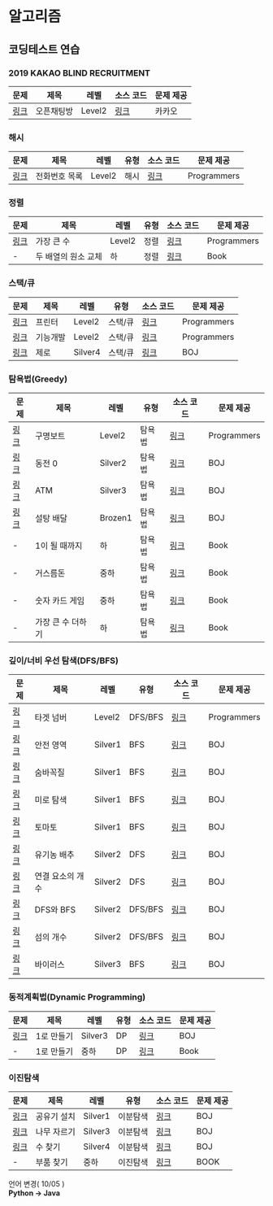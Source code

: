 # 알고리즘

## 코딩테스트 연습
### 2019 KAKAO BLIND RECRUITMENT
| 문제 | 제목 | 레벨 | 소스 코드 | 문제 제공 |
|-|-|-|-|-|
| [링크](https://programmers.co.kr/learn/courses/30/lessons/42888) | 오픈채팅방 | Level2 | [링크](https://github.com/solchan98/algorithm/tree/master/2019.KAKAO.BLIND.RECRUITMENT/오픈채팅방.py) | 카카오 |


### 해시
| 문제 | 제목 | 레벨 | 유형 | 소스 코드 | 문제 제공 |
|-|-|-|-|-|-|
| [링크](https://programmers.co.kr/learn/courses/30/lessons/42577) | 전화번호 목록 | Level2 | 해시 | [링크](https://github.com/solchan98/algorithm/tree/master/Progremmers/해시/전화번호.목록.py) | Programmers |

### 정렬
| 문제 | 제목 | 레벨 | 유형 | 소스 코드 | 문제 제공 |
|-|-|-|-|-|-|
| [링크](https://programmers.co.kr/learn/courses/30/lessons/42746) | 가장 큰 수  | Level2 | 정렬 | [링크](https://github.com/solchan98/algorithm/tree/master/Progremmers/정렬/가장.큰.수.py) | Programmers |
| - | 두 배열의 원소 교체  | 하 | 정렬 | [링크](https://github.com/solchan98/algorithm/blob/master/Book/정렬/두_배열의_원소_교체.py) | Book |


### 스택/큐
| 문제 | 제목 | 레벨 | 유형 | 소스 코드 | 문제 제공 |
|-|-|-|-|-|-|
| [링크](https://programmers.co.kr/learn/courses/30/lessons/42587) | 프린터  | Level2 | 스택/큐 | [링크](https://github.com/solchan98/algorithm/tree/master/Progremmers/스택,큐/프린터.py) | Programmers |
| [링크](https://programmers.co.kr/learn/courses/30/lessons/42586) | 기능개발  | Level2 | 스택/큐 | [링크](https://github.com/solchan98/algorithm/tree/master/Progremmers/스택,큐/기능개발.py) | Programmers |
| [링크](https://www.acmicpc.net/problem/10773) | 제로  | Silver4 | 스택/큐 | [링크](https://github.com/solchan98/algorithm/blob/master/BOJ/스택,큐/10773.py) | BOJ |


### 탐욕법(Greedy)
| 문제 | 제목 | 레벨 | 유형 | 소스 코드 | 문제 제공 |
|-|-|-|-|-|-|
| [링크](https://programmers.co.kr/learn/courses/30/lessons/42885) | 구명보트  | Level2 | 탐욕법 | [링크](https://github.com/solchan98/algorithm/tree/master/Progremmers/그리디/구명보트.py) | Programmers |
| [링크](https://www.acmicpc.net/problem/11047) | 동전 0  | Silver2 | 탐욕법 | [링크](https://github.com/solchan98/algorithm/blob/master/BOJ/%EA%B7%B8%EB%A6%AC%EB%94%94/11047.py) | BOJ |
| [링크](https://www.acmicpc.net/problem/11399) | ATM | Silver3 | 탐욕법 | [링크](https://github.com/solchan98/algorithm/blob/master/BOJ/%EA%B7%B8%EB%A6%AC%EB%94%94/11399.py) | BOJ |
| [링크](https://www.acmicpc.net/problem/2839) | 설탕 배달 | Brozen1 | 탐욕법 | [링크](https://github.com/solchan98/algorithm/blob/master/BOJ/%EA%B7%B8%EB%A6%AC%EB%94%94/2839.py) | BOJ |
| - | 1이 될 때까지 | 하 | 탐욕법 | [링크](https://github.com/solchan98/algorithm/blob/master/Book/%EA%B7%B8%EB%A6%AC%EB%94%94/1%EC%9D%B4_%EB%90%A0_%EB%95%8C%EA%B9%8C%EC%A7%80.py) | Book |
| - | 거스름돈 | 중하 | 탐욕법 | [링크](https://github.com/solchan98/algorithm/blob/master/Book/%EA%B7%B8%EB%A6%AC%EB%94%94/%EA%B1%B0%EC%8A%A4%EB%A6%84%EB%8F%88.py) | Book |
| - | 숫자 카드 게임 | 중하 | 탐욕법 | [링크](https://github.com/solchan98/algorithm/blob/master/Book/%EA%B7%B8%EB%A6%AC%EB%94%94/%EC%88%AB%EC%9E%90_%EC%B9%B4%EB%93%9C_%EA%B2%8C%EC%9E%84.py) | Book |
| - | 가장 큰 수 더하기 | 하 | 탐욕법 | [링크](https://github.com/solchan98/algorithm/blob/master/Book/%EA%B7%B8%EB%A6%AC%EB%94%94/%ED%81%B0_%EC%88%98%EC%9D%98_%EB%B2%95%EC%B9%99.py) | Book |

### 깊이/너비 우선 탐색(DFS/BFS)
| 문제 | 제목 | 레벨 | 유형 | 소스 코드 | 문제 제공 |
|-|-|-|-|-|-|
| [링크](https://programmers.co.kr/learn/courses/30/lessons/43165) | 타겟 넘버 | Level2 | DFS/BFS | [링크](https://github.com/solchan98/algorithm/tree/master/Progremmers/DFS.BFS/타겟.넘버.py) | Programmers |
| [링크](https://www.acmicpc.net/problem/2468) | 안전 영역 | Silver1 | BFS | [링크](https://github.com/solchan98/algorithm/blob/master/BOJ/DFSBFS/2468.py) | BOJ |
| [링크](https://www.acmicpc.net/problem/1697) | 숨바꼭질  | Silver1 | BFS | [링크](https://github.com/solchan98/algorithm/blob/master/BOJ/DFSBFS/1697.py) | BOJ |
| [링크](https://www.acmicpc.net/problem/2178) | 미로 탐색  | Silver1 | BFS | [링크](https://github.com/solchan98/algorithm/blob/master/BOJ/DFSBFS/2178.py) | BOJ |
| [링크](https://www.acmicpc.net/problem/7576) | 토마토  | Silver1 | BFS | [링크](https://github.com/solchan98/algorithm/blob/master/BOJ/DFSBFS/7576.py) | BOJ |
| [링크](https://www.acmicpc.net/problem/1012) | 유기농 배추  | Silver2 | DFS | [링크](https://github.com/solchan98/algorithm/blob/master/BOJ/DFSBFS/1012.py) | BOJ |
| [링크](https://www.acmicpc.net/problem/11724) | 연결 요소의 개수  | Silver2 | DFS | [링크](https://github.com/solchan98/algorithm/blob/master/BOJ/DFSBFS/11724.py) | BOJ |
| [링크](https://www.acmicpc.net/problem/1260) | DFS와 BFS  | Silver2 | DFS/BFS | [링크](https://github.com/solchan98/algorithm/blob/master/BOJ/DFSBFS/1260.py) | BOJ |
| [링크](https://www.acmicpc.net/problem/4963) | 섬의 개수  | Silver2 | DFS/BFS | [링크](https://github.com/solchan98/algorithm/blob/master/BOJ/DFSBFS/4963.py) | BOJ |
| [링크](https://www.acmicpc.net/problem/2606) | 바이러스  | Silver3 | BFS | [링크](https://github.com/solchan98/algorithm/blob/master/BOJ/DFSBFS/2606.py) | BOJ |

### 동적계획법(Dynamic Programming)
| 문제 | 제목 | 레벨 | 유형 | 소스 코드 | 문제 제공 |
|-|-|-|-|-|-|
| [링크](https://www.acmicpc.net/problem/1463) | 1로 만들기  | Silver3 | DP | [링크](https://github.com/solchan98/algorithm/blob/master/BOJ/%EB%8B%A4%EC%9D%B4%EB%82%98%EB%AF%B9_%ED%94%84%EB%A1%9C%EA%B7%B8%EB%9E%98%EB%B0%8D/1463.py) | BOJ |
| - | 1로 만들기  | 중하 | DP | [링크](https://github.com/solchan98/algorithm/blob/master/src/Book/p217.class) | Book |

### 이진탐색
| 문제 | 제목 | 레벨 | 유형 | 소스 코드 | 문제 제공 |
|-|-|-|-|-|-|
| [링크](https://www.acmicpc.net/problem/2110) | 공유기 설치 | Silver1 | 이분탐색 | [링크](https://github.com/solchan98/algorithm/blob/master/BOJ/이분탐색/2110.py) | BOJ |
| [링크](https://www.acmicpc.net/problem/2805) |나무 자르기 | Silver3 | 이분탐색 | [링크](https://github.com/solchan98/algorithm/blob/master/BOJ/이분탐색/2805.py) | BOJ |
| [링크](https://www.acmicpc.net/problem/1920) | 수 찾기  | Silver4 | 이분탐색 | [링크](https://github.com/solchan98/algorithm/blob/master/BOJ/이분탐색/1920.py) | BOJ |
| - | 부품 찾기  | 중하 | 이진탐색 | [링크](https://github.com/solchan98/algorithm/blob/master/Book/이진탐색/부품_찾기.py) | BOOK |


언어 변경( 10/05 )  
**Python -> Java**